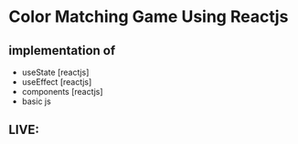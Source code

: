 # Color Matching Game Using Reactjs

## implementation of
- useState [reactjs]
- useEffect [reactjs]
- components [reactjs]
- basic js

## LIVE:
